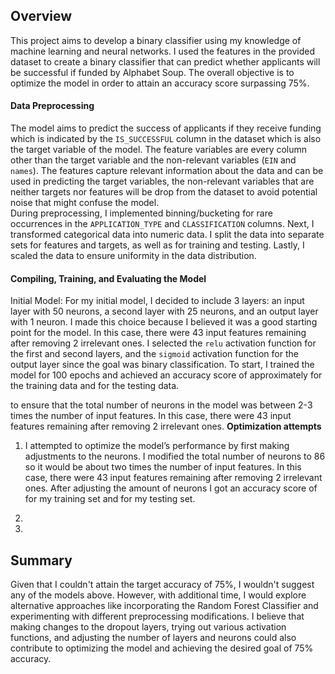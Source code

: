## Overview 
This project aims to develop a binary classifier using my knowledge of machine learning and neural networks. I used the features in the provided dataset to create a binary classifier that can predict whether applicants will be successful if funded by Alphabet Soup. The overall objective is to optimize the model in order to attain an accuracy score surpassing 75%.

#### Data Preprocessing
The model aims to predict the success of applicants if they receive funding which is indicated by the `IS_SUCCESSFUL` column in the dataset which is also the target variable of the model. The feature variables are every column other than the target variable and the non-relevant variables (`EIN` and `names`). The features capture relevant information about the data and can be used in predicting the target variables, the non-relevant variables that are neither targets nor features will be drop from the dataset to avoid potential noise that might confuse the model.  
During preprocessing, I implemented binning/bucketing for rare occurrences in the `APPLICATION_TYPE` and `CLASSIFICATION` columns. Next, I transformed categorical data into numeric data. I split the data into separate sets for features and targets, as well as for training and testing. Lastly, I scaled the data to ensure uniformity in the data distribution. 

#### Compiling, Training, and Evaluating the Model
Initial Model: For my initial model, I decided to include 3 layers: an input layer with 50 neurons, a second layer with 25 neurons, and an output layer with 1 neuron. I made this choice because I believed it was a good starting point for the model. In this case, there were 43 input features remaining after removing 2 irrelevant ones. I selected the `relu` activation function for the first and second layers, and the `sigmoid` activation function for the output layer since the goal was binary classification. To start, I trained the model for 100 epochs and achieved an accuracy score of approximately  for the training data and  for the testing data.

to ensure that the total number of neurons in the model was between 2-3 times the number of input features. In this case, there were 43 input features remaining after removing 2 irrelevant ones.
**Optimization attempts**
1. I attempted to optimize the model’s performance by first making adjustments to the neurons. I modified the total number of neurons to 86 so it would be about two times the number of input features. In this case, there were 43 input features remaining after removing 2 irrelevant ones. After adjusting the amount of neurons I got an accuracy score of  for my training set and  for my testing set.

2.


3. 

 

## Summary
Given that I couldn't attain the target accuracy of 75%, I wouldn't suggest any of the models above. However, with additional time, I would explore alternative approaches like incorporating the Random Forest Classifier and experimenting with different preprocessing modifications. I believe that making changes to the dropout layers, trying out various activation functions, and adjusting the number of layers and neurons could also contribute to optimizing the model and achieving the desired goal of 75% accuracy. 
